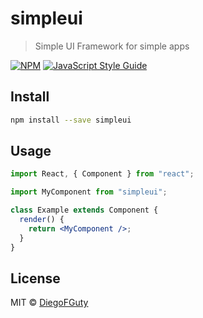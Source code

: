 # simpleui

> Simple UI Framework for simple apps

[![NPM](https://img.shields.io/npm/v/simpleui.svg)](https://www.npmjs.com/package/simpleui) [![JavaScript Style Guide](https://img.shields.io/badge/code_style-standard-brightgreen.svg)](https://standardjs.com)

## Install

```bash
npm install --save simpleui
```

## Usage

```jsx
import React, { Component } from "react";

import MyComponent from "simpleui";

class Example extends Component {
  render() {
    return <MyComponent />;
  }
}
```

## License

MIT © [DiegoFGuty](https://github.com/DiegoFGuty)
